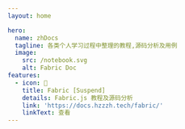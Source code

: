 ```yaml
---
layout: home

hero:
  name: zhDocs
  tagline: 各类个人学习过程中整理的教程,源码分析及用例
  image:
    src: /notebook.svg
    alt: Fabric Doc
features:
  - icon: 📒
    title: Fabric [Suspend]
    details: Fabric.js 教程及源码分析
    link: 'https://docs.hzzzh.tech/fabric/'
    linkText: 查看
---
```

